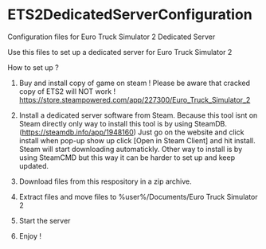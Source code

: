 # ETS2DedicatedServerConfiguration
Configuration files for Euro Truck Simulator 2 Dedicated Server

Use this files to set up a dedicated server for Euro Truck Simulator 2

How to set up ?

1. Buy and install copy of game on steam ! Please be aware that cracked copy of ETS2 will NOT work ! https://store.steampowered.com/app/227300/Euro_Truck_Simulator_2


2. Install a dedicated server software from Steam. Because this tool isnt on Steam directly only way to install this tool is by using SteamDB. (https://steamdb.info/app/1948160) Just go on the website and click install when pop-up show up click [Open in Steam Client] and hit install. Steam will start downloading automatickly. Other way to install is by using SteamCMD but this way it can be harder to set up and keep updated.


3. Download files from this respository in a zip archive.
4. Extract files and move files to %user%/Documents/Euro Truck Simulator 2
5. Start the server
6. Enjoy !
